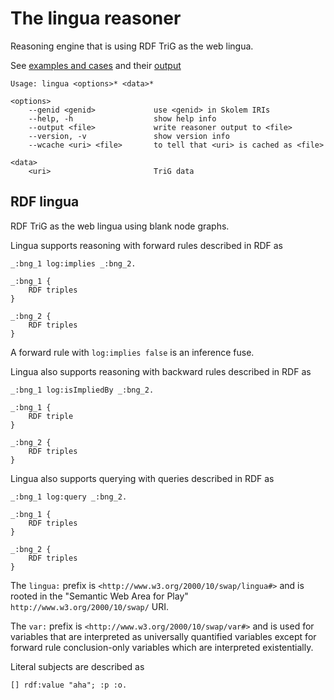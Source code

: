 # The lingua reasoner

Reasoning engine that is using RDF TriG as the web lingua.

See [examples and cases](https://github.com/eyereasoner/lingua/tree/main/cases) and their [output](https://github.com/eyereasoner/lingua/tree/main/cases/output)

```
Usage: lingua <options>* <data>*

<options>
    --genid <genid>             use <genid> in Skolem IRIs
    --help, -h                  show help info
    --output <file>             write reasoner output to <file>
    --version, -v               show version info
    --wcache <uri> <file>       to tell that <uri> is cached as <file>

<data>
    <uri>                       TriG data
```

## RDF lingua

RDF TriG as the web lingua using blank node graphs.

Lingua supports reasoning with forward rules described in RDF as
```
_:bng_1 log:implies _:bng_2.

_:bng_1 {
    RDF triples
}

_:bng_2 {
    RDF triples
}
```

A forward rule with `log:implies false` is an inference fuse.

Lingua also supports reasoning with backward rules described in RDF as
```
_:bng_1 log:isImpliedBy _:bng_2.

_:bng_1 {
    RDF triple
}

_:bng_2 {
    RDF triples
}
```

Lingua also supports querying with queries described in RDF as
```
_:bng_1 log:query _:bng_2.

_:bng_1 {
    RDF triples
}

_:bng_2 {
    RDF triples
}
```

The `lingua:` prefix is `<http://www.w3.org/2000/10/swap/lingua#>` and is rooted
in the "Semantic Web Area for Play" `http://www.w3.org/2000/10/swap/` URI.

The `var:` prefix is `<http://www.w3.org/2000/10/swap/var#>` and is used for
variables that are interpreted as universally quantified variables except for
forward rule conclusion-only variables which are interpreted existentially.

Literal subjects are described as
```
[] rdf:value "aha"; :p :o.
```
